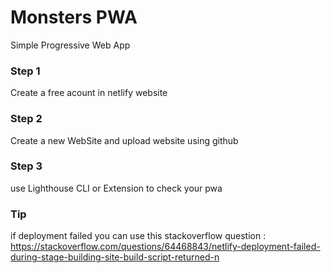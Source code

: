 # Monsters PWA

Simple Progressive Web App 



### Step 1
Create a free acount in netlify website 

### Step 2
Create a new WebSite and upload website using github

### Step 3
use Lighthouse CLI or Extension to check your pwa

### Tip
if deployment failed you can use this stackoverflow question :
https://stackoverflow.com/questions/64468843/netlify-deployment-failed-during-stage-building-site-build-script-returned-n




